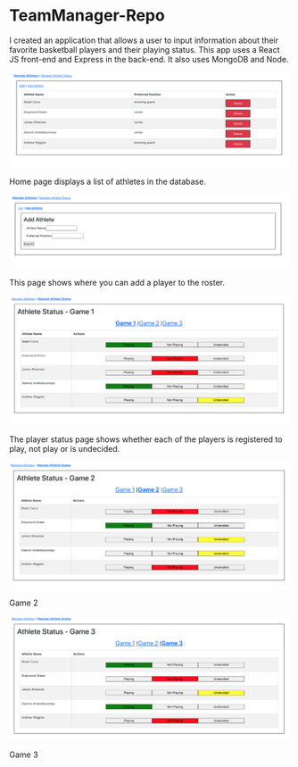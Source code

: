 # TeamManager-Repo
I created an application that allows a user to input information about their favorite basketball players and their playing status.
This app uses a React JS front-end and Express in the back-end. It also uses MongoDB and Node.


![alt text](https://github.com/cjgiron/TeamManager-Repo/blob/main/images/Screen%20Shot%202021-08-20%20at%2010.16.58%20AM.png?raw=true)

Home page displays a list of athletes in the database.

![alt text](https://github.com/cjgiron/TeamManager-Repo/blob/main/images/Screen%20Shot%202021-08-20%20at%2010.17.12%20AM.png?raw=true)

This page shows where you can add a player to the roster.

![alt text](https://github.com/cjgiron/TeamManager-Repo/blob/main/images/Screen%20Shot%202021-08-20%20at%2010.17.43%20AM.png?raw=true)

The player status page shows whether each of the players is registered to play, not play or is undecided.

![alt text](https://github.com/cjgiron/TeamManager-Repo/blob/main/images/Screen%20Shot%202021-08-20%20at%2010.18.23%20AM.png?raw=true)

Game 2

![alt text](https://github.com/cjgiron/TeamManager-Repo/blob/main/images/Screen%20Shot%202021-08-20%20at%2010.18.37%20AM.png?raw=true)

Game 3

